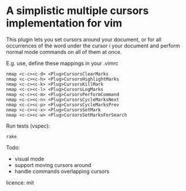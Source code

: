 # A simplistic multiple cursors implementation for vim

This plugin lets you set cursors around your document, or for all occurrences of the word under the cursor i your document and perform normal mode commands on all of them at once.

E.g. use, define these mappings in your .vimrc

    nmap <c-c><c-d> <Plug>CursorsClearMarks
    nmap <c-c><c-h> <Plug>CursorsHighlightMarks
    nmap <c-c><c-k> <Plug>CursorsKillMark
    nmap <c-c><c-l> <Plug>CursorsLogMarks
    nmap <c-c><c-m> <Plug>CursorsPerformCommand
    nmap <c-c><c-n> <Plug>CursorsCycleMarksNext
    nmap <c-c><c-p> <Plug>CursorsCycleMarksPrev
    nmap <c-c><c-x> <Plug>CursorsSetMark
    nmap <c-c><c-w> <Plug>CursorsSetMarksForSearch

Run tests (vspec):

    rake

Todo:

- visual mode
- support moving cursors around
- handle commands overlapping cursors

licence: mit
